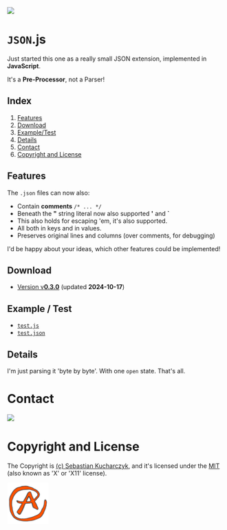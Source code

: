 <img src="https://kekse.biz/github.php?draw&override=github:json.js" />

# **`JSON`.js**
Just started this one as a really small JSON extension, implemented in **JavaScript**.

It's a **Pre-Processor**, not a Parser!

## Index
1. [Features](#features)
2. [Download](#download)
3. [Example/Test](#example--test)
4. [Details](#details)
5. [Contact](#contact)
6. [Copyright and License](#copyright-and-license)

## Features
The `.json` files can now also:

* Contain **comments** `/* ... */`
* Beneath the **"** string literal now also supported **'** and **\`**
* This also holds for escaping 'em, it's also supported.
* All both in keys and in values.
* Preserves original lines and columns (over comments, for debugging)

I'd be happy about your ideas, which other features could be implemented!

## Download
* [Version v**0.3.0**](js/json.js) (updated **2024-10-17**)

## Example / Test
* [`test.js`](test/test.js)
* [`test.json`](test/test.json)

## Details
I'm just parsing it 'byte by byte'. With one `open` state. That's all.

# Contact
<img src="https://kekse.biz/github.php?override=github:json.js&draw&text=json.js@kekse.biz&angle=6&size=38pt&fg=150,20,90&font=OpenSans&ro&readonly&h=64&v=16" />

# Copyright and License
The Copyright is [(c) Sebastian Kucharczyk](./COPYRIGHT.txt),
and it's licensed under the [MIT](./LICENSE.txt) (also known as 'X' or 'X11' license).

<a href="https://kekse.biz/">
<img src="favicon.png" alt="Favicon" />
</a>

